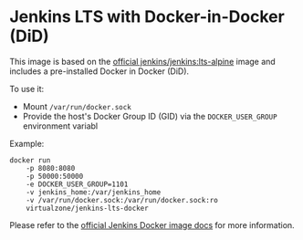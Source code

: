# Jenkins LTS with Docker-in-Docker (DiD)
This image is based on the [official jenkins/jenkins:lts-alpine](https://hub.docker.com/r/jenkins/jenkins/) image and includes a pre-installed Docker in Docker (DiD).

To use it:
* Mount ```/var/run/docker.sock```
* Provide the host's Docker Group ID (GID) via the ```DOCKER_USER_GROUP``` environment variabl

Example:
```
docker run 
    -p 8080:8080
    -p 50000:50000 
    -e DOCKER_USER_GROUP=1101
    -v jenkins_home:/var/jenkins_home
    -v /var/run/docker.sock:/var/run/docker.sock:ro
    virtualzone/jenkins-lts-docker
```

Please refer to the [official Jenkins Docker image docs](https://github.com/jenkinsci/docker) for more information.

